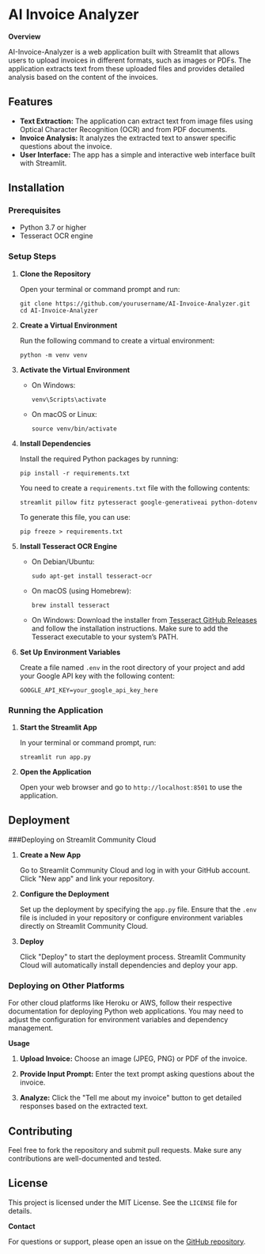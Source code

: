 AI Invoice Analyzer
===================

**Overview**

AI-Invoice-Analyzer is a web application built with Streamlit that allows users to upload invoices in different formats, such as images or PDFs. The application extracts text from these uploaded files and provides detailed analysis based on the content of the invoices.

Features
--------

-   **Text Extraction:** The application can extract text from image files using Optical Character Recognition (OCR) and from PDF documents.
-   **Invoice Analysis:** It analyzes the extracted text to answer specific questions about the invoice.
-   **User Interface:** The app has a simple and interactive web interface built with Streamlit.

Installation
------------

### Prerequisites

-   Python 3.7 or higher
-   Tesseract OCR engine

### Setup Steps

1.  **Clone the Repository**
    
    Open your terminal or command prompt and run:
    
    `git clone https://github.com/yourusername/AI-Invoice-Analyzer.git
    cd AI-Invoice-Analyzer` 
    
2.  **Create a Virtual Environment**
    
    Run the following command to create a virtual environment:
    
    `python -m venv venv` 
    
3.  **Activate the Virtual Environment**
    
    *   On Windows:
        
        `venv\Scripts\activate` 
        
    *   On macOS or Linux:
        
        `source venv/bin/activate` 
        
4.  **Install Dependencies**
    
    Install the required Python packages by running:
    
    `pip install -r requirements.txt` 
    
    You need to create a `requirements.txt` file with the following contents:
    
    `streamlit
    pillow
    fitz
    pytesseract
    google-generativeai
    python-dotenv` 
    
    To generate this file, you can use:
    
    `pip freeze > requirements.txt` 
    
5.  **Install Tesseract OCR Engine**
    
    *   On Debian/Ubuntu:
        
        `sudo apt-get install tesseract-ocr` 
        
    *   On macOS (using Homebrew):
        
        `brew install tesseract` 
        
    *   On Windows: Download the installer from [Tesseract GitHub Releases](https://github.com/tesseract-ocr/tesseract/releases) and follow the installation instructions. Make sure to add the Tesseract executable to your system’s PATH.
6.  **Set Up Environment Variables**
    
    Create a file named `.env` in the root directory of your project and add your Google API key with the following content:
    
    `GOOGLE_API_KEY=your_google_api_key_here` 
    

### Running the Application

1.  **Start the Streamlit App**
    
    In your terminal or command prompt, run:
    
    `streamlit run app.py` 
    
2.  **Open the Application**
    
    Open your web browser and go to `http://localhost:8501` to use the application.
    

Deployment
----------

###Deploying on Streamlit Community Cloud

1.  **Create a New App**
    
    Go to Streamlit Community Cloud and log in with your GitHub account. Click "New app" and link your repository.
    
2.  **Configure the Deployment**
    
    Set up the deployment by specifying the `app.py` file. Ensure that the `.env` file is included in your repository or configure environment variables directly on Streamlit Community Cloud.
    
3.  **Deploy**
    
    Click "Deploy" to start the deployment process. Streamlit Community Cloud will automatically install dependencies and deploy your app.
    

### Deploying on Other Platforms

For other cloud platforms like Heroku or AWS, follow their respective documentation for deploying Python web applications. You may need to adjust the configuration for environment variables and dependency management.

**Usage**

1.  **Upload Invoice:** Choose an image (JPEG, PNG) or PDF of the invoice.
    
2.  **Provide Input Prompt:** Enter the text prompt asking questions about the invoice.
    
3.  **Analyze:** Click the "Tell me about my invoice" button to get detailed responses based on the extracted text.
    

Contributing
------------

Feel free to fork the repository and submit pull requests. Make sure any contributions are well-documented and tested.

License
-------

This project is licensed under the MIT License. See the `LICENSE` file for details.

**Contact**

For questions or support, please open an issue on the [GitHub repository](https://github.com/pratstick/AI-Invoice-Extractor).